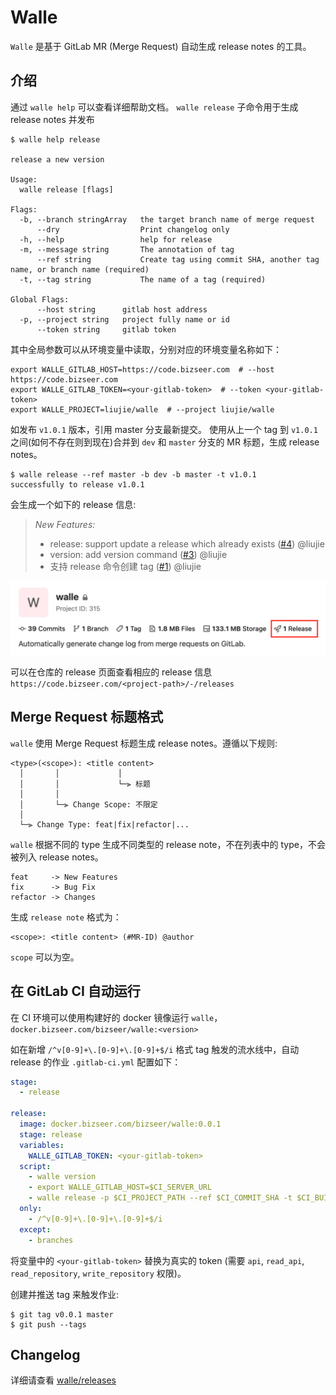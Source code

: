 # Walle

`Walle` 是基于 GitLab MR (Merge Request) 自动生成 release notes 的工具。

## 介绍

通过 `walle help` 可以查看详细帮助文档。
`walle release` 子命令用于生成 release notes 并发布

```shell
$ walle help release

release a new version

Usage:
  walle release [flags]

Flags:
  -b, --branch stringArray   the target branch name of merge request
      --dry                  Print changelog only
  -h, --help                 help for release
  -m, --message string       The annotation of tag
      --ref string           Create tag using commit SHA, another tag name, or branch name (required)
  -t, --tag string           The name of a tag (required)

Global Flags:
      --host string      gitlab host address
  -p, --project string   project fully name or id
      --token string     gitlab token
```

其中全局参数可以从环境变量中读取，分别对应的环境变量名称如下：

```shell
export WALLE_GITLAB_HOST=https://code.bizseer.com  # --host https://code.bizseer.com
export WALLE_GITLAB_TOKEN=<your-gitlab-token>  # --token <your-gitlab-token>
export WALLE_PROJECT=liujie/walle  # --project liujie/walle
```

如发布 `v1.0.1` 版本，引用 master 分支最新提交。 使用从上一个 tag 到 `v1.0.1` 之间(如何不存在则到现在)合并到 `dev` 和 `master` 分支的 MR 标题，生成 release notes。

```shell
$ walle release --ref master -b dev -b master -t v1.0.1
successfully to release v1.0.1
```

会生成一个如下的 release 信息:

>
> _New Features:_
> - release: support update a release which already exists ([#4](https://code.bizseer.com/liujie/walle/-/merge_requests/4)) @liujie
> - version: add version command ([#3](https://code.bizseer.com/liujie/walle/-/merge_requests/3)) @liujie
> - 支持 release 命令创建 tag ([#1](https://code.bizseer.com/liujie/walle/-/merge_requests/1)) @liujie
>

![](./docs/pics/release-entrypoint.png)

可以在仓库的 release 页面查看相应的 release 信息 `https://code.bizseer.com/<project-path>/-/releases`


## Merge Request 标题格式

`walle` 使用 Merge Request 标题生成 release notes。遵循以下规则:

```
<type>(<scope>): <title content>
  │       │             │
  │       │             └─⫸ 标题
  │       │
  │       └─⫸ Change Scope: 不限定
  │
  └─⫸ Change Type: feat|fix|refactor|...
```

`walle` 根据不同的 type 生成不同类型的 release note，不在列表中的 type，不会被列入 release notes。

```
feat     -> New Features
fix      -> Bug Fix
refactor -> Changes 
```

生成 `release note` 格式为：

```
<scope>: <title content> (#MR-ID) @author
```

`scope` 可以为空。


## 在 GitLab CI 自动运行

在 CI 环境可以使用构建好的 docker 镜像运行 `walle`，`docker.bizseer.com/bizseer/walle:<version>`

如在新增 `/^v[0-9]+\.[0-9]+\.[0-9]+$/i` 格式 tag 触发的流水线中，自动 release 的作业 `.gitlab-ci.yml` 配置如下：

```yaml
stage:
  - release

release:
  image: docker.bizseer.com/bizseer/walle:0.0.1
  stage: release
  variables:
    WALLE_GITLAB_TOKEN: <your-gitlab-token> 
  script:
    - walle version
    - export WALLE_GITLAB_HOST=$CI_SERVER_URL
    - walle release -p $CI_PROJECT_PATH --ref $CI_COMMIT_SHA -t $CI_BUILD_TAG
  only:
    - /^v[0-9]+\.[0-9]+\.[0-9]+$/i
  except:
    - branches
```

将变量中的 `<your-gitlab-token>` 替换为真实的 token (需要 `api`, `read_api`, `read_repository`, `write_repository` 权限)。

创建并推送 tag 来触发作业:

```shell
$ git tag v0.0.1 master
$ git push --tags
```

## Changelog

详细请查看 [walle/releases](https://code.bizseer.com/liujie/walle/-/releases)
